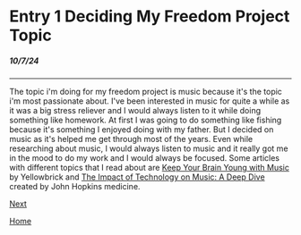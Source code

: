 # Entry 1 Deciding My Freedom Project Topic
##### 10/7/24

-----
The topic i'm doing for my freedom project is music because it's the topic i'm most passionate about. I've been interested in music for quite a while as it was a big stress reliever and I would always listen to it while doing something like homework. At first I was going to do something like fishing because it's something I enjoyed doing with my father. But I decided on music as it's helped me get through most of the years. Even while researching about music, I would always listen to music and it really got me in the mood to do my work and I would always be focused. Some articles with different topics that I read about are [Keep Your Brain Young with Music](https://www.hopkinsmedicine.org/health/wellness-and-prevention/keep-your-brain-young-with-music#:~:text=It%20provides%20a%20total%20brain,%2C%20mental%20alertness%2C%20and%20memory.) by Yellowbrick and [The Impact of Technology on Music: A Deep Dive](https://www.yellowbrick.co/blog/entertainment/the-impact-of-technology-on-music-a-deep-dive) created by John Hopkins medicine.

[Next](entry02.md)

[Home](../README.md)
